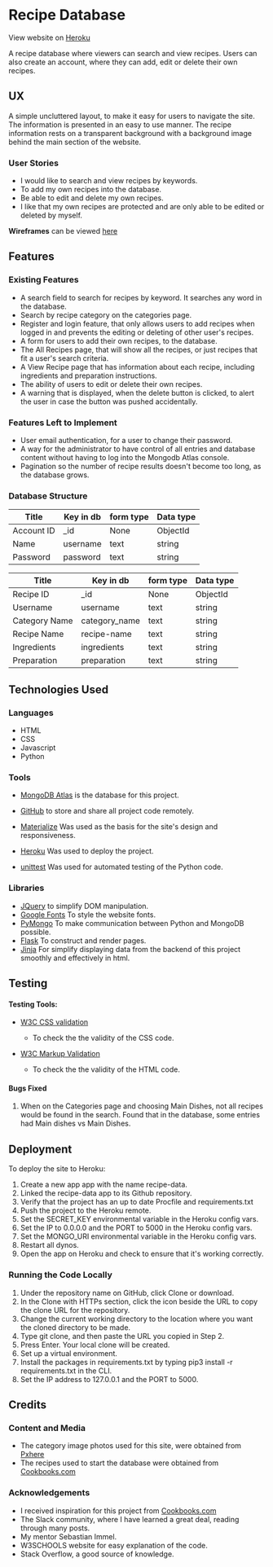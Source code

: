 # Recipe Database

View website on [Heroku](https://recipe-data.herokuapp.com)

A recipe database where viewers can search and view recipes. Users can also create an account, 
where they can add, edit or delete their own recipes.
 
## UX
 
A simple uncluttered layout, to make it easy for users to navigate the site.
The information is presented in an easy to use manner. The recipe information
rests on a transparent background with a background image behind the main section
of the website.

### User Stories

* I would like to search and view recipes by keywords.
* To add my own recipes into the database.
* Be able to edit and delete my own recipes.
* I like that my own recipes are protected and are only able to be edited or    
  deleted by myself.


**Wireframes** can be viewed [here](https://github.com/freddorn/recipe-database/tree/master/static/wireframes)

## Features
 
 ### Existing Features

* A search field to search for recipes by keyword. It searches any word in the     database.
* Search by recipe category on the categories page.
* Register and login feature, that only allows users to add recipes when logged in
  and prevents the editing or deleting of other user's recipes.
* A form for users to add their own recipes, to the database.
* The All Recipes page, that will show all the recipes, or just recipes that fit a
  user's search criteria.
* A View Recipe page that has information about each recipe, including ingredients
  and preparation instructions.
* The ability of users to edit or delete their own recipes.
* A warning that is displayed, when the delete button is clicked, to alert the user
  in case the button was pushed accidentally.

### Features Left to Implement

* User email authentication, for a user to change their password.
* A way for the administrator to have control of all entries and database content
  without having to log into the Mongodb Atlas console.
* Pagination so the number of recipe results doesn't become too long, as the
  database grows.

### Database Structure




| Title | Key in db | form type | Data type |
--- | --- | --- | --- 
Account ID | _id | None | ObjectId 
Name | username | text | string
Password | password | text | string



| Title | Key in db | form type | Data type |
--- | --- | --- | --- 
Recipe ID | _id | None | ObjectId 
Username | username |text | string
Category Name | category_name | text | string
Recipe Name | recipe-name | text | string
Ingredients | ingredients | text | string
Preparation | preparation | text | string



## Technologies Used

### Languages
* HTML 
* CSS 
* Javascript
* Python
### Tools
- [MongoDB Atlas](https://www.mongodb.com/cloud/atlas) is the database for this project.
- [GitHub](https://github.com/) to store and share all project code remotely.
- [Materialize](https://materializecss.com//) Was used as the basis for the site's design and responsiveness.

-  [Heroku](https://www.heroku.com/) Was used to deploy the project.
-  [unittest](https://docs.python.org/2/library/unittest.html) Was used for automated testing of the Python code.

 

### Libraries
- [JQuery](https://jquery.com) to simplify DOM manipulation.
- [Google Fonts](https://fonts.google.com/) To style the website fonts.
- [PyMongo](https://api.mongodb.com/python/current/) To make communication between 	Python and MongoDB possible.
- [Flask](https://flask.palletsprojects.com/en/1.0.x/) To construct and render 	pages.
- [Jinja](http://jinja.pocoo.org/docs/2.10/) For simplify displaying data from the 	backend of this project smoothly and effectively in html.



## Testing


#### Testing Tools:

* [W3C CSS validation](https://jigsaw.w3.org/css-validator/)
    - To check the the validity of the CSS code. 
    
* [W3C Markup Validation]( https://validator.w3.org/)
    - To check the the validity of the HTML code.

#### Bugs Fixed

1. When on the Categories page and choosing Main Dishes, not all recipes would
    be found in the search. Found that in the database, some entries had Main dishes
    vs Main Dishes.



## Deployment

To deploy the site to Heroku:

1. Create a new app app with the name recipe-data.
2. Linked the recipe-data app to its Github repository.
3. Verify that the project has an up to date Procfile and requirements.txt
4. Push the project to the Heroku remote.
5. Set the SECRET_KEY environmental variable in the Heroku config vars.
6. Set the IP to 0.0.0.0 and the PORT to 5000 in the Heroku config vars.
7. Set the MONGO_URI environmental variable in the Heroku config vars.
8. Restart all dynos.
9. Open the app on Heroku and check to ensure that it's working correctly.


### Running the Code Locally

1. Under the repository name on GitHub, click Clone or download.
2. In the Clone with HTTPs section, click the icon beside the URL to copy the clone URL for the repository.
3. Change the current working directory to the location where you want the cloned directory to be made.
4. Type git clone, and then paste the URL you copied in Step 2.
5. Press Enter. Your local clone will be created.
6. Set up a virtual environment.
7. Install the packages in requirements.txt by typing pip3 install -r requirements.txt in the CLI.
8. Set the IP address to 127.0.0.1 and the PORT to 5000.


## Credits

### Content and Media

- The category image photos used for this site, were obtained from [Pxhere](https://pxhere.com/en/)
- The recipes used to start the database were obtained from [Cookbooks.com](http://www.cookbooks.com/cookbooks-index.aspx)



### Acknowledgements

- I received inspiration for this project from [Cookbooks.com](http://www.cookbooks.com/cookbooks-index.aspx)
- The Slack community, where I have learned a great deal, reading through many posts.
- My mentor Sebastian Immel.
- W3SCHOOLS website for easy explanation of the code.
- Stack Overflow, a good source of knowledge.